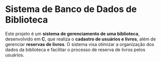 # Sistema de Banco de Dados de Biblioteca

Este projeto é um **sistema de gerenciamento de uma biblioteca**, desenvolvido em **C**, que realiza o **cadastro de usuários e livros**, além de gerenciar **reservas de livros**. O sistema visa otimizar a organização dos dados da biblioteca e facilitar o processo de reserva de livros pelos usuários.
